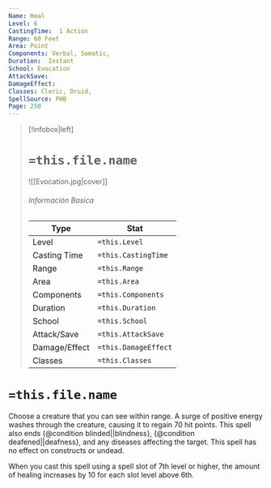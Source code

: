```yaml
---
Name: Heal
Level: 6
CastingTime:  1 Action 
Range: 60 Feet
Area: Point
Components: Verbal, Somatic, 
Duration:  Instant  
School: Evocation
AttackSave: 
DamageEffect: 
Classes: Cleric, Druid, 
SpellSource: PHB
Page: 250
---
```


>[!infobox|left]
># `=this.file.name`
>![[Evocation.jpg|cover]]
> ###### Información Basica
> Type |  Stat |
> ---|---|
> Level | `=this.Level` |
> Casting Time | `=this.CastingTime` |
> Range | `=this.Range` |
> Area | `=this.Area` |
> Components | `=this.Components` |
> Duration | `=this.Duration` |
> School | `=this.School` |
> Attack/Save | `=this.AttackSave` |
> Damage/Effect | `=this.DamageEffect` |
> Classes | `=this.Classes` |

# `=this.file.name`
Choose a creature that you can see within range. A surge of positive energy washes through the creature, causing it to regain 70 hit points. This spell also ends {@condition blinded||blindness}, {@condition deafened||deafness}, and any diseases affecting the target. This spell has no effect on constructs or undead.



 


When you cast this spell using a spell slot of 7th level or higher, the amount of healing increases by 10 for each slot level above 6th. 